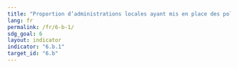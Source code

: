 ```yaml
---
title: "Proportion d’administrations locales ayant mis en place des politiques et procédures opérationnelles encourageant la participation de la population locale à la gestion de l’eau et de l’assainissement"
lang: fr
permalink: /fr/6-b-1/
sdg_goal: 6
layout: indicator
indicator: "6.b.1"
target_id: "6.b"
---
```


